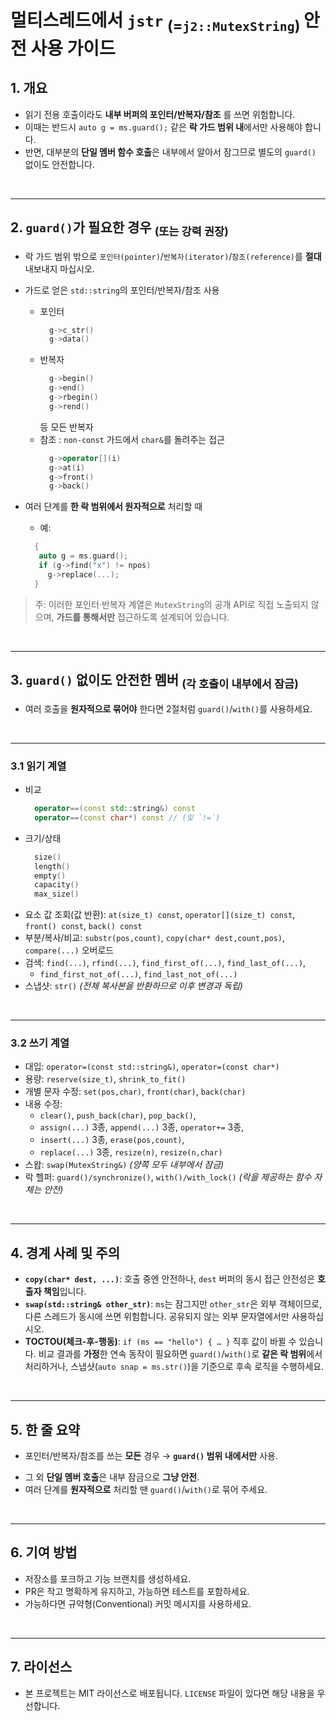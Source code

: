 # 멀티스레드에서  `jstr` <sub> (=`j2::MutexString`) </sub> 안전 사용 가이드

## 1. 개요

- 읽기 전용 호출이라도 **내부 버퍼의 포인터/반복자/참조** 를 쓰면 위험합니다.
- 이때는 반드시 `auto g = ms.guard();` 같은 **락 가드 범위 내**에서만 사용해야 합니다.
- 반면, 대부분의 **단일 멤버 함수 호출**은 내부에서 알아서 잠그므로 별도의 `guard()` 없이도 안전합니다.

<br />

---

## 2. `guard()`가 **필요한** 경우 <sub> (또는 강력 권장) </sub>

- 락 가드 범위 밖으로 `포인터(pointer)`/`반복자(iterator)`/`참조(reference)`를 **절대** 내보내지 마십시오.

- 가드로 얻은 `std::string`의 포인터/반복자/참조 사용
  - 포인터
    ```cpp
      g->c_str()
      g->data()
    ```
  - 반복자
    ```cpp
      g->begin()
      g->end()
      g->rbegin()
      g->rend() 
    ```
    등 모든 반복자
  - 참조 : `non-const` 가드에서 `char&`를 돌려주는 접근
    ```cpp
      g->operator[](i)
      g->at(i)
      g->front()
      g->back()
    ```
  
- 여러 단계를 **한 락 범위에서 원자적으로** 처리할 때
   - 예:
    ```cpp
      {
       auto g = ms.guard();
       if (g->find("x") != npos)
         g->replace(...);
      }
    ```

> 주: 이러한 포인터·반복자 계열은 `MutexString`의 공개 API로 직접 노출되지 않으며, **가드를 통해서만** 접근하도록 설계되어 있습니다.

<br />

---

## 3. `guard()` 없이도 **안전한** 멤버 <sub> (각 호출이 내부에서 잠금) </sub>

- 여러 호출을 **원자적으로 묶어야** 한다면 2절처럼 `guard()`/`with()`를 사용하세요.

<br />

---

### 3.1 읽기 계열

- 비교
   ```cpp
     operator==(const std::string&) const
     operator==(const char*) const // (및 `!=`)
   ```
- 크기/상태
   ```cpp
     size()
     length()
     empty()
     capacity()
     max_size()
   ```
- 요소 값 조회(값 반환): `at(size_t) const`, `operator[](size_t) const`, `front() const`, `back() const`
- 부분/복사/비교: `substr(pos,count)`, `copy(char* dest,count,pos)`, `compare(...)` 오버로드
- 검색: `find(...)`, `rfind(...)`, `find_first_of(...)`, `find_last_of(...)`,
   - `find_first_not_of(...)`, `find_last_not_of(...)`
- 스냅샷: `str()` *(전체 복사본을 반환하므로 이후 변경과 독립)*


<br />

---

### 3.2 쓰기 계열

- 대입: `operator=(const std::string&)`, `operator=(const char*)`
- 용량: `reserve(size_t)`, `shrink_to_fit()`
- 개별 문자 수정: `set(pos,char)`, `front(char)`, `back(char)`
- 내용 수정:
   - `clear()`, `push_back(char)`, `pop_back()`,
   - `assign(...)` 3종, `append(...)` 3종, `operator+=` 3종,
   - `insert(...)` 3종, `erase(pos,count)`,
   - `replace(...)` 3종, `resize(n)`, `resize(n,char)`
- 스왑: `swap(MutexString&)` *(양쪽 모두 내부에서 잠금)*
- 락 헬퍼: `guard()/synchronize()`, `with()/with_lock()` *(락을 제공하는 함수 자체는 안전)*


<br />

---

## 4. 경계 사례 및 주의

- **`copy(char* dest, ...)`**: 호출 중엔 안전하나, `dest` 버퍼의 동시 접근 안전성은 **호출자 책임**입니다.
- **`swap(std::string& other_str)`**: `ms`는 잠그지만 `other_str`은 외부 객체이므로, 다른 스레드가 동시에 쓰면 위험합니다. 공유되지 않는 외부 문자열에서만 사용하십시오.
- **TOCTOU(체크-후-행동)**:
  `if (ms == "hello") { … }` 직후 값이 바뀔 수 있습니다. 비교 결과를 **가정**한 연속 동작이 필요하면 `guard()`/`with()`로 **같은 락 범위**에서 처리하거나, 스냅샷(`auto snap = ms.str()`)을 기준으로 후속 로직을 수행하세요.


<br />

---

## 5. 한 줄 요약

- 포인터/반복자/참조를 쓰는 **모든** 경우 → **`guard()` 범위 내에서만** 사용.

  
* 그 외 **단일 멤버 호출**은 내부 잠금으로 **그냥 안전**.
* 여러 단계를 **원자적으로** 처리할 땐 `guard()`/`with()`로 묶어 주세요.

<br />

---

## 6. 기여 방법
- 저장소를 포크하고 기능 브랜치를 생성하세요.
- PR은 작고 명확하게 유지하고, 가능하면 테스트를 포함하세요.
- 가능하다면 규약형(Conventional) 커밋 메시지를 사용하세요.

<br />

---

## 7. 라이선스
- 본 프로젝트는 MIT 라이선스로 배포됩니다. `LICENSE` 파일이 있다면 해당 내용을 우선합니다.

